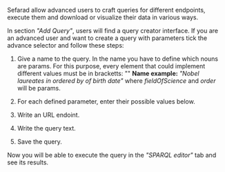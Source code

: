 Sefarad allow advanced users to craft queries for different endpoints, execute them and download or visualize their data in various ways.

In section _"Add Query"_, users will find a query creator interface. If you are an advanced user and want to create a query with parameters tick the advance selector and follow these steps:

1. Give a name to the query. In the name you have to define which nouns are params. For this purpose, every element that could implement different values must be in bracketts: "<param>"
**Name example:** _"Nobel laureates in <fieldOfScience> ordered by <order> of birth date"_ where _fieldOfScience_ and _order_ will be params.

2. For each defined parameter, enter their possible values below.

3. Write an URL endoint.

4. Write the query text.

5. Save the query.

Now you will be able to execute the query in the _"SPARQL editor"_ tab and see its results.

